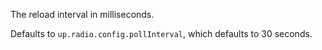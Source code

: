 The reload interval in milliseconds.

Defaults to `up.radio.config.pollInterval`, which defaults to 30 seconds.
